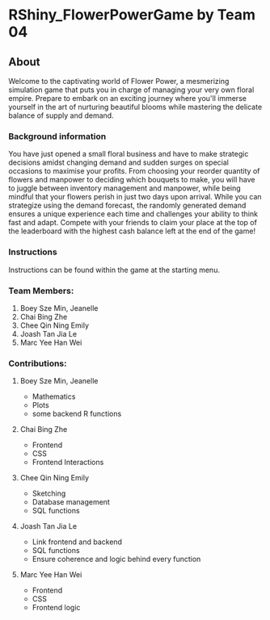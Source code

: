 # RShiny_FlowerPowerGame by Team 04

## About
Welcome to the captivating world of Flower Power, a mesmerizing simulation game that puts you in charge of managing your very own floral empire. Prepare to embark on an exciting journey where you'll immerse yourself in the art of nurturing beautiful blooms while mastering the delicate balance of supply and demand.

### Background information
You have just opened a small floral business and have to make strategic decisions amidst changing demand and sudden surges on special occasions to maximise your profits. From choosing your reorder quantity of flowers and manpower to deciding which bouquets to make, you will have to juggle between inventory management and manpower, while being mindful that your flowers perish in just two days upon arrival. While you can strategize using the demand forecast, the randomly generated demand ensures a unique experience each time and challenges your ability to think fast and adapt. Compete with your friends to claim your place at the top of the leaderboard with the highest cash balance left at the end of the game!

### Instructions
Instructions can be found within the game at the starting menu.

### Team Members:
1. Boey Sze Min, Jeanelle
2. Chai Bing Zhe
3. Chee Qin Ning Emily
4. Joash Tan Jia Le
5. Marc Yee Han Wei

### Contributions:
1. Boey Sze Min, Jeanelle
   - Mathematics
   - Plots
   - some backend R functions

2. Chai Bing Zhe
   - Frontend
   - CSS
   - Frontend Interactions

3. Chee Qin Ning Emily
   - Sketching
   - Database management
   - SQL functions

4. Joash Tan Jia Le
   - Link frontend and backend
   - SQL functions
   - Ensure coherence and logic behind every function

5. Marc Yee Han Wei
   - Frontend
   - CSS
   - Frontend logic

